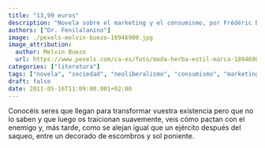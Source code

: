 ```yaml
---
title: "13,99 euros"
description: "Novela sobre el marketing y el consumismo, por Frédéric Beigbeder."
authors: ["Dr. Fenilalanino"]
image: ./pexels-melvin-buezo-18946900.jpg
image_attribution:
  author: Melvin Buezo
  url: https://www.pexels.com/ca-es/foto/moda-herba-estil-marca-18946900/
categories: ["literatura"]
tags: ["novela", "sociedad", "neoliberalismo", "consumismo", "marketing"]
draft: false
date: 2011-05-16T11:09:00.001+02:00
---
```


Conocéis seres que llegan para transformar vuestra existencia pero que no lo saben y que luego os traicionan suavemente, veis cómo pactan con el enemigo y, más tarde, como se alejan igual que un ejército después del saqueo, entre un decorado de escombros y sol poniente.
